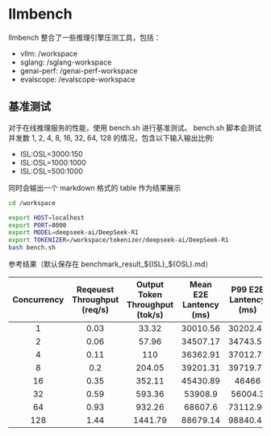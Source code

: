# llmbench

llmbench 整合了一些推理引擎压测工具，包括：
- vllm: /workspace
- sglang: /sglang-workspace
- genai-perf: /genai-perf-workspace
- evalscope: /evalscope-workspace

## 基准测试

对于在线推理服务的性能，使用 bench.sh 进行基准测试。
bench.sh 脚本会测试并发数 1, 2, 4, 8, 16, 32, 64, 128 的情况，包含以下输入输出比例:
- ISL:OSL=3000:150
- ISL:OSL=1000:1000
- ISL:OSL=500:1000

同时会输出一个 markdown 格式的 table 作为结果展示

```bash
cd /workspace

export HOST=localhost 
export PORT=8000 
export MODEL=deepseek-ai/DeepSeek-R1 
export TOKENIZER=/workspace/tokenizer/deepseek-ai/DeepSeek-R1 
bash bench.sh
```

参考结果（默认保存在 benchmark_result_${ISL}_${OSL}.md）

| Concurrency | Reqeuest Throughput (req/s) | Output Token Throughput (tok/s) | Mean E2E Lantency (ms)  | P99 E2E Lantency (ms) | Mean TTFT (ms) | P99 TTFT (ms) | Mean TPOT (ms) | P99 TPOT (ms) |
|:-----------:|:--------------------------:|:-------------------------------:|:-----------------------:|:---------------------:|:--------------:|:-------------:|:-------------:|:------------:|
| 1 | 0.03 | 33.32 | 30010.56 | 30202.48 | 158.64 | 167.93 | 29.88 | 30.07 |
| 2 | 0.06 | 57.96 | 34507.17 | 34743.53 | 233.92 | 305.74 | 34.31 | 34.59 |
| 4 | 0.11 | 110 | 36362.91 | 37012.77 | 370.24 | 453.67 | 36.03 | 36.76 |
| 8 | 0.2 | 204.05 | 39201.31 | 39719.73 | 486.31 | 846.82 | 38.75 | 39.37 |
| 16 | 0.35 | 352.11 | 45430.89 | 46466 | 615.43 | 1620.85 | 44.86 | 45.54 |
| 32 | 0.59 | 593.36 | 53908.9 | 56004.3 | 788.2 | 3114.6 | 53.17 | 54.67 |
| 64 | 0.93 | 932.26 | 68607.6 | 73112.96 | 1035.6 | 5904.52 | 67.64 | 68.83 |
| 128 | 1.44 | 1441.79 | 88679.14 | 98840.42 | 1426 | 11664.79 | 87.34 | 89.41 |
